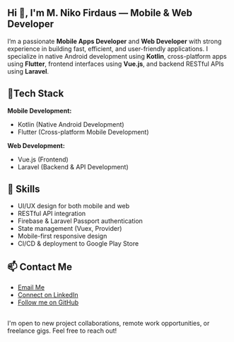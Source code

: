 ## Hi 👋, I'm M. Niko Firdaus — Mobile & Web Developer

I’m a passionate **Mobile Apps Developer** and **Web Developer** with strong experience in building fast, efficient, and user-friendly applications. I specialize in native Android development using **Kotlin**, cross-platform apps using **Flutter**, frontend interfaces using **Vue.js**, and backend RESTful APIs using **Laravel**.

## 🧰Tech Stack

**Mobile Development:**
- Kotlin (Native Android Development)
- Flutter (Cross-platform Mobile Development)

**Web Development:**
- Vue.js (Frontend)
- Laravel (Backend & API Development)

## 🧩 Skills

- UI/UX design for both mobile and web
- RESTful API integration
- Firebase & Laravel Passport authentication
- State management (Vuex, Provider)
- Mobile-first responsive design
- CI/CD & deployment to Google Play Store

## 📫 Contact Me

- [Email Me](mailto:mnf@gmail.com)  
- [Connect on LinkedIn](https://linkedin.com/in/m-niko-firdaus-78136336b)  
- [Follow me on GitHub](https://https://github.com/mnikofirdaus)

##

I'm open to new project collaborations, remote work opportunities, or freelance gigs. Feel free to reach out!
